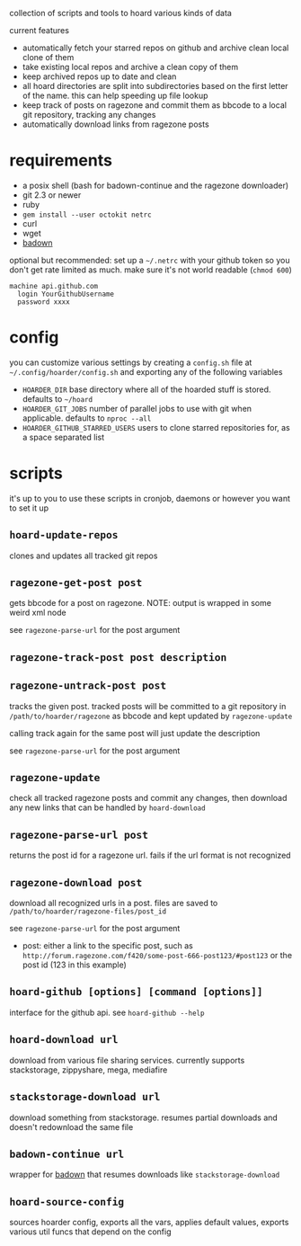 collection of scripts and tools to hoard various kinds of data

current features

* automatically fetch your starred repos on github and archive clean local clone of them
* take existing local repos and archive a clean copy of them
* keep archived repos up to date and clean
* all hoard directories are split into subdirectories based on the first letter of the name.
  this can help speeding up file lookup
* keep track of posts on ragezone and commit them as bbcode to a local git repository, tracking
  any changes
* automatically download links from ragezone posts

# requirements

* a posix shell (bash for badown-continue and the ragezone downloader)
* git 2.3 or newer
* ruby
* `gem install --user octokit netrc`
* curl
* wget
* [badown](https://github.com/stck-lzm/badown)

optional but recommended: set up a `~/.netrc` with your github token so you don't get rate limited
as much. make sure it's not world readable (`chmod 600`)

```
machine api.github.com
  login YourGithubUsername
  password xxxx
```

# config

you can customize various settings by creating a `config.sh` file at `~/.config/hoarder/config.sh`
and exporting any of the following variables

* `HOARDER_DIR` base directory where all of the hoarded stuff is stored. defaults to `~/hoard`
* `HOARDER_GIT_JOBS` number of parallel jobs to use with git when applicable.
  defaults to `nproc --all`
* `HOARDER_GITHUB_STARRED_USERS` users to clone starred repositories for, as a space separated list

# scripts

it's up to you to use these scripts in cronjob, daemons or however you want to set it up

## `hoard-update-repos`
clones and updates all tracked git repos

## `ragezone-get-post post`
gets bbcode for a post on ragezone. NOTE: output is wrapped in some weird xml node

see `ragezone-parse-url` for the post argument

## `ragezone-track-post post description`
## `ragezone-untrack-post post`
tracks the given post. tracked posts will be committed to a git repository in
`/path/to/hoarder/ragezone` as bbcode and kept updated by `ragezone-update`

calling track again for the same post will just update the description

see `ragezone-parse-url` for the post argument

## `ragezone-update`
check all tracked ragezone posts and commit any changes, then download any new links that can be
handled by `hoard-download`

## `ragezone-parse-url post`
returns the post id for a ragezone url. fails if the url format is not recognized

## `ragezone-download post`
download all recognized urls in a post. files are saved to
`/path/to/hoarder/ragezone-files/post_id`

see `ragezone-parse-url` for the post argument

* post: either a link to the specific post, such as
  `http://forum.ragezone.com/f420/some-post-666-post123/#post123`
  or the post id (123 in this example)

## `hoard-github [options] [command [options]]`
interface for the github api. see `hoard-github --help`

## `hoard-download url`
download from various file sharing services. currently supports stackstorage, zippyshare, mega,
mediafire

## `stackstorage-download url`
download something from stackstorage. resumes partial downloads and doesn't redownload the same file

## `badown-continue url`
wrapper for [badown](https://github.com/stck-lzm/badown) that resumes downloads like
`stackstorage-download`

## `hoard-source-config`
sources hoarder config, exports all the vars, applies default values, exports various util funcs
that depend on the config
